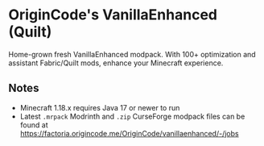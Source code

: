 # OriginCode's VanillaEnhanced (Quilt)

Home-grown fresh VanillaEnhanced modpack. With 100+ optimization and assistant Fabric/Quilt mods, enhance your Minecraft experience.

## Notes

- Minecraft 1.18.x requires Java 17 or newer to run
- Latest `.mrpack` Modrinth and `.zip` CurseForge modpack files can be found at <https://factoria.origincode.me/OriginCode/vanillaenhanced/-/jobs>
